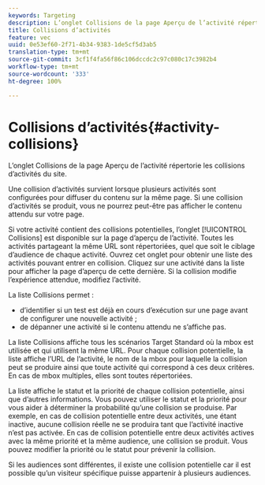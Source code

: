 ```yaml
---
keywords: Targeting
description: L’onglet Collisions de la page Aperçu de l’activité répertorie les collisions d’activités du site.
title: Collisions d’activités
feature: vec
uuid: 0e53ef60-2f71-4b34-9383-1de5cf5d3ab5
translation-type: tm+mt
source-git-commit: 3cf1f4fa56f86c106dccdc2c97c080c17c3982b4
workflow-type: tm+mt
source-wordcount: '333'
ht-degree: 100%

---
```



# Collisions d’activités{#activity-collisions}

L’onglet Collisions de la page Aperçu de l’activité répertorie les collisions d’activités du site.

Une collision d’activités survient lorsque plusieurs activités sont configurées pour diffuser du contenu sur la même page. Si une collision d’activités se produit, vous ne pourrez peut-être pas afficher le contenu attendu sur votre page.

Si votre activité contient des collisions potentielles, l’onglet [!UICONTROL Collisions] est disponible sur la page d’aperçu de l’activité. Toutes les activités partageant la même URL sont répertoriées, quel que soit le ciblage d’audience de chaque activité. Ouvrez cet onglet pour obtenir une liste des activités pouvant entrer en collision. Cliquez sur une activité dans la liste pour afficher la page d’aperçu de cette dernière. Si la collision modifie l’expérience attendue, modifiez l’activité.

La liste Collisions permet :

* d’identifier si un test est déjà en cours d’exécution sur une page avant de configurer une nouvelle activité ;
* de dépanner une activité si le contenu attendu ne s’affiche pas.

La liste Collisions affiche tous les scénarios Target Standard où la mbox est utilisée et qui utilisent la même URL. Pour chaque collision potentielle, la liste affiche l’URL de l’activité, le nom de la mbox pour laquelle la collision peut se produire ainsi que toute activité qui correspond à ces deux critères. En cas de mbox multiples, elles sont toutes répertoriées.

La liste affiche le statut et la priorité de chaque collision potentielle, ainsi que d’autres informations. Vous pouvez utiliser le statut et la priorité pour vous aider à déterminer la probabilité qu’une collision se produise. Par exemple, en cas de collision potentielle entre deux activités, une étant inactive, aucune collision réelle ne se produira tant que l’activité inactive n’est pas activée. En cas de collision potentielle entre deux activités actives avec la même priorité et la même audience, une collision se produit. Vous pouvez modifier la priorité ou le statut pour prévenir la collision.

Si les audiences sont différentes, il existe une collision potentielle car il est possible qu’un visiteur spécifique puisse appartenir à plusieurs audiences.
